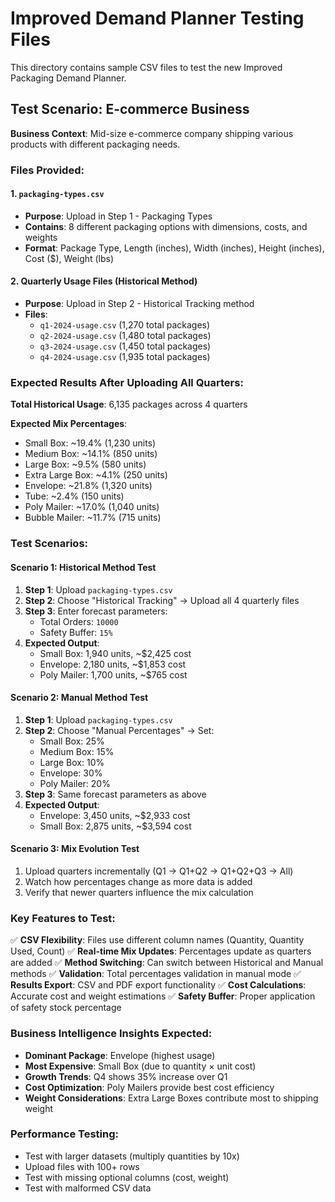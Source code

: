 # Improved Demand Planner Testing Files

This directory contains sample CSV files to test the new Improved Packaging Demand Planner.

## Test Scenario: E-commerce Business

**Business Context**: Mid-size e-commerce company shipping various products with different packaging needs.

### Files Provided:

#### 1. `packaging-types.csv`
- **Purpose**: Upload in Step 1 - Packaging Types
- **Contains**: 8 different packaging options with dimensions, costs, and weights
- **Format**: Package Type, Length (inches), Width (inches), Height (inches), Cost ($), Weight (lbs)

#### 2. Quarterly Usage Files (Historical Method)
- **Purpose**: Upload in Step 2 - Historical Tracking method
- **Files**: 
  - `q1-2024-usage.csv` (1,270 total packages)
  - `q2-2024-usage.csv` (1,480 total packages) 
  - `q3-2024-usage.csv` (1,450 total packages)
  - `q4-2024-usage.csv` (1,935 total packages)

### Expected Results After Uploading All Quarters:

**Total Historical Usage**: 6,135 packages across 4 quarters

**Expected Mix Percentages**:
- Small Box: ~19.4% (1,230 units)
- Medium Box: ~14.1% (850 units)
- Large Box: ~9.5% (580 units)
- Extra Large Box: ~4.1% (250 units)
- Envelope: ~21.8% (1,320 units)
- Tube: ~2.4% (150 units)
- Poly Mailer: ~17.0% (1,040 units)
- Bubble Mailer: ~11.7% (715 units)

### Test Scenarios:

#### Scenario 1: Historical Method Test
1. **Step 1**: Upload `packaging-types.csv`
2. **Step 2**: Choose "Historical Tracking" → Upload all 4 quarterly files
3. **Step 3**: Enter forecast parameters:
   - Total Orders: `10000`
   - Safety Buffer: `15%`
4. **Expected Output**: 
   - Small Box: 1,940 units, ~$2,425 cost
   - Envelope: 2,180 units, ~$1,853 cost
   - Poly Mailer: 1,700 units, ~$765 cost

#### Scenario 2: Manual Method Test
1. **Step 1**: Upload `packaging-types.csv`
2. **Step 2**: Choose "Manual Percentages" → Set:
   - Small Box: 25%
   - Medium Box: 15%
   - Large Box: 10%
   - Envelope: 30%
   - Poly Mailer: 20%
3. **Step 3**: Same forecast parameters as above
4. **Expected Output**:
   - Envelope: 3,450 units, ~$2,933 cost
   - Small Box: 2,875 units, ~$3,594 cost

#### Scenario 3: Mix Evolution Test
1. Upload quarters incrementally (Q1 → Q1+Q2 → Q1+Q2+Q3 → All)
2. Watch how percentages change as more data is added
3. Verify that newer quarters influence the mix calculation

### Key Features to Test:

✅ **CSV Flexibility**: Files use different column names (Quantity, Quantity Used, Count)
✅ **Real-time Mix Updates**: Percentages update as quarters are added
✅ **Method Switching**: Can switch between Historical and Manual methods
✅ **Validation**: Total percentages validation in manual mode
✅ **Results Export**: CSV and PDF export functionality
✅ **Cost Calculations**: Accurate cost and weight estimations
✅ **Safety Buffer**: Proper application of safety stock percentage

### Business Intelligence Insights Expected:

- **Dominant Package**: Envelope (highest usage)
- **Most Expensive**: Small Box (due to quantity × unit cost)
- **Growth Trends**: Q4 shows 35% increase over Q1
- **Cost Optimization**: Poly Mailers provide best cost efficiency
- **Weight Considerations**: Extra Large Boxes contribute most to shipping weight

### Performance Testing:

- Test with larger datasets (multiply quantities by 10x)
- Upload files with 100+ rows
- Test with missing optional columns (cost, weight)
- Test with malformed CSV data